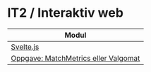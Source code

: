 # IT2 / Interaktiv web

|Modul|
|----|
|[Svelte.js]()|
|[Oppgave: MatchMetrics eller Valgomat]()|


